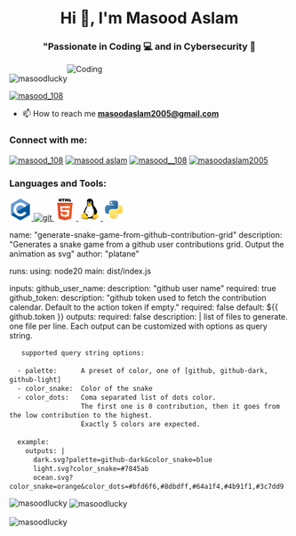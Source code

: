 <h1 align="center">Hi 👋, I'm Masood Aslam</h1>
<h3 align="center">"Passionate in Coding  💻 and in Cybersecurity 🔐</h3>
<img align="right" alt="Coding" width="400" src="https://camo.githubusercontent.com/8a9c7f854df987a0b488caf7b4ca6fb56e368e1a0b85602574da94c19d1c2d2e/68747470733a2f2f70687973696373677572756b756c2e66696c65732e776f726470726573732e636f6d2f323031392f30322f6368617261637465722d312e676966">

<p align="left"> <img src="https://komarev.com/ghpvc/?username=masoodlucky&label=Profile%20views&color=0e75b6&style=flat" alt="masoodlucky" /> </p>

<p align="left"> <a href="https://twitter.com/masood_108" target="blank"><img src="https://img.shields.io/twitter/follow/masood_108?logo=twitter&style=for-the-badge" alt="masood_108" /></a> </p>

- 📫 How to reach me **masoodaslam2005@gmail.com**

<h3 align="left">Connect with me:</h3>
<p align="left">
<a href="https://twitter.com/masood_108" target="blank"><img align="center" src="https://raw.githubusercontent.com/rahuldkjain/github-profile-readme-generator/master/src/images/icons/Social/twitter.svg" alt="masood_108" height="30" width="40" /></a>
<a href="https://linkedin.com/in/masood aslam" target="blank"><img align="center" src="https://raw.githubusercontent.com/rahuldkjain/github-profile-readme-generator/master/src/images/icons/Social/linked-in-alt.svg" alt="masood aslam" height="30" width="40" /></a>
<a href="https://instagram.com/masood__108" target="blank"><img align="center" src="https://raw.githubusercontent.com/rahuldkjain/github-profile-readme-generator/master/src/images/icons/Social/instagram.svg" alt="masood__108" height="30" width="40" /></a>
<a href="https://www.hackerrank.com/masoodaslam2005" target="blank"><img align="center" src="https://raw.githubusercontent.com/rahuldkjain/github-profile-readme-generator/master/src/images/icons/Social/hackerrank.svg" alt="masoodaslam2005" height="30" width="40" /></a>
</p>

<h3 align="left">Languages and Tools:</h3>
<p align="left"> <a href="https://www.cprogramming.com/" target="_blank" rel="noreferrer"> <img src="https://raw.githubusercontent.com/devicons/devicon/master/icons/c/c-original.svg" alt="c" width="40" height="40"/> </a> <a href="https://git-scm.com/" target="_blank" rel="noreferrer"> <img src="https://www.vectorlogo.zone/logos/git-scm/git-scm-icon.svg" alt="git" width="40" height="40"/> </a> <a href="https://www.w3.org/html/" target="_blank" rel="noreferrer"> <img src="https://raw.githubusercontent.com/devicons/devicon/master/icons/html5/html5-original-wordmark.svg" alt="html5" width="40" height="40"/> </a> <a href="https://www.linux.org/" target="_blank" rel="noreferrer"> <img src="https://raw.githubusercontent.com/devicons/devicon/master/icons/linux/linux-original.svg" alt="linux" width="40" height="40"/> </a> <a href="https://www.python.org" target="_blank" rel="noreferrer"> <img src="https://raw.githubusercontent.com/devicons/devicon/master/icons/python/python-original.svg" alt="python" width="40" height="40"/> </a> </p>

name: "generate-snake-game-from-github-contribution-grid"
description: "Generates a snake game from a github user contributions grid. Output the animation as svg"
author: "platane"

runs:
  using: node20
  main: dist/index.js

inputs:
  github_user_name:
    description: "github user name"
    required: true
  github_token:
    description: "github token used to fetch the contribution calendar. Default to the action token if empty."
    required: false
    default: ${{ github.token }}
  outputs:
    required: false
    description: |
      list of files to generate.
      one file per line. Each output can be customized with options as query string.

       supported query string options:

      - palette:      A preset of color, one of [github, github-dark, github-light]
      - color_snake:  Color of the snake
      - color_dots:   Coma separated list of dots color. 
                      The first one is 0 contribution, then it goes from the low contribution to the highest.
                      Exactly 5 colors are expected.

      example:
        outputs: |
          dark.svg?palette=github-dark&color_snake=blue
          light.svg?color_snake=#7845ab
          ocean.svg?color_snake=orange&color_dots=#bfd6f6,#8dbdff,#64a1f4,#4b91f1,#3c7dd9

<p><img align="left" src="https://github-readme-stats.vercel.app/api/top-langs?username=masoodlucky&show_icons=true&locale=en&layout=compact" alt="masoodlucky" /></p>

<p>&nbsp;<img align="center" src="https://github-readme-stats.vercel.app/api?username=masoodlucky&show_icons=true&locale=en" alt="masoodlucky" /></p>

<p><img align="center" src="https://github-readme-streak-stats.herokuapp.com/?user=masoodlucky&" alt="masoodlucky" /></p>

